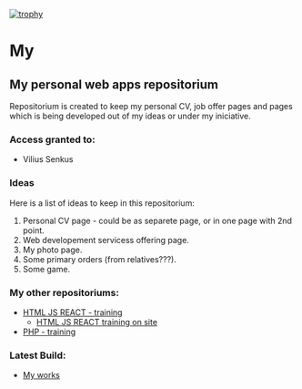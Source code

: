 [![trophy](https://github-profile-trophy.vercel.app/?username=ryo-ma)](https://github.com/ryo-ma/github-profile-trophy)
# My
## My personal web apps repositorium

Repositorium is created to keep my personal CV, job offer pages and pages which is being developed out of my ideas or under my iniciative.

### Access granted to:
- Vilius Senkus


### Ideas
Here is a list of ideas to keep in this repositorium:
1. Personal CV page - could be as separete page, or in one page with 2nd point.
2. Web developement servicess offering page.
3. My photo page.
4. Some primary orders (from relatives???).
5. Some game.

### My other repositoriums:

+ [HTML JS REACT - training](https://github.com/ViliusSenkus/Prima)
  * [HTML JS REACT training on site](https://viliussenkus.github.io/Prima/)
+ [PHP - training](https://github.com/ViliusSenkus/PHP-training)

### Latest Build:

+ [My works](public/index.html)
